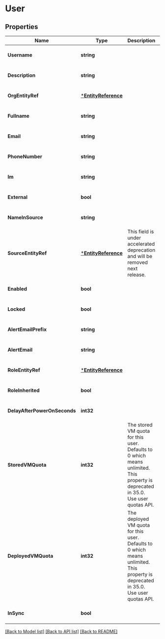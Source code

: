 # User

## Properties
Name | Type | Description | Notes
------------ | ------------- | ------------- | -------------
**Username** | **string** |  | [optional] [default to null]
**Description** | **string** |  | [optional] [default to null]
**OrgEntityRef** | [***EntityReference**](EntityReference.md) |  | [optional] [default to null]
**Fullname** | **string** |  | [optional] [default to null]
**Email** | **string** |  | [optional] [default to null]
**PhoneNumber** | **string** |  | [optional] [default to null]
**Im** | **string** |  | [optional] [default to null]
**External** | **bool** |  | [optional] [default to null]
**NameInSource** | **string** |  | [optional] [default to null]
**SourceEntityRef** | [***EntityReference**](EntityReference.md) | This field is under accelerated deprecation and will be removed next release. | [optional] [default to null]
**Enabled** | **bool** |  | [optional] [default to null]
**Locked** | **bool** |  | [optional] [default to null]
**AlertEmailPrefix** | **string** |  | [optional] [default to null]
**AlertEmail** | **string** |  | [optional] [default to null]
**RoleEntityRef** | [***EntityReference**](EntityReference.md) |  | [optional] [default to null]
**RoleInherited** | **bool** |  | [optional] [default to null]
**DelayAfterPowerOnSeconds** | **int32** |  | [optional] [default to null]
**StoredVMQuota** | **int32** | The stored VM quota for this user. Defaults to 0 which means unlimited. This property is deprecated in 35.0. Use user quotas API. | [optional] [default to null]
**DeployedVMQuota** | **int32** | The deployed VM quota for this user. Defaults to 0 which means unlimited. This property is deprecated in 35.0. Use user quotas API. | [optional] [default to null]
**InSync** | **bool** |  | [optional] [default to null]

[[Back to Model list]](../README.md#documentation-for-models) [[Back to API list]](../README.md#documentation-for-api-endpoints) [[Back to README]](../README.md)


